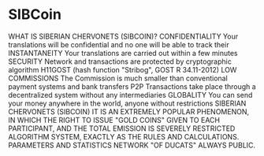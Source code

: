 # SIBCoin
WHAT IS SIBERIAN CHERVONETS (SIBCOIN)?  CONFIDENTIALITY Your translations will be confidential and no one will be able to track their  INSTANTANEITY Your translations are carried out within a few minutes  SECURITY Network and transactions are protected by cryptographic algorithm H11GOST  (hash function "Stribog", GOST R 34.11-2012)  LOW COMMISSIONS The Commission is much smaller than conventional payment systems and bank transfers  P2P Transactions take place through a decentralized system without any intermediaries  GLOBALITY You can send your money anywhere in the world, anyone without restrictions SIBERIAN CHERVONETS (SIBCOIN) IT IS AN EXTREMELY POPULAR PHENOMENON, IN WHICH THE RIGHT TO ISSUE "GOLD COINS" GIVEN TO EACH PARTICIPANT, AND THE TOTAL EMISSION IS SEVERELY RESTRICTED ALGORITHM SYSTEM, EXACTLY AS THE RULES AND CALCULATIONS. PARAMETERS AND STATISTICS NETWORK "OF DUCATS" ALWAYS PUBLIC.
